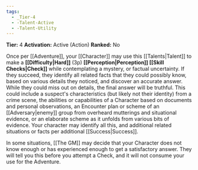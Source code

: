 ```yaml
---
tags:
  - _Tier-4
  - -Talent-Active
  - -Talent-Utility
---
```

**Tier:** 4
**Activation:** Active (Action)
**Ranked:** No

Once per [[Adventure]], your [[Character]] may use this [[Talents|Talent]] to make a **[[Difficulty|Hard]]** (3p) **[[Perception|Perception]] [[Skill Checks|Check]]** while contemplating a mystery, or factual uncertainty. If they succeed, they identify all related facts that they could possibly know, based on various details they noticed, and discover an accurate answer. While they could miss out on details, the final answer will be truthful. This could include a suspect's characteristics (but likely not their identity) from a crime scene, the abilities or capabilities of a Character based on documents and personal observations, an Encounter plan or scheme of an [[Adversary|enemy]] group from overheard mutterings and situational evidence, or an elaborate scheme as it unfolds from various bits of evidence. Your character may identify all this, and additional related situations or facts per additional [[Success|Success]].

In some situations, [[The GM]] may decide that your Character does not know enough or has experienced enough to get a satisfactory answer. They will tell you this before you attempt a Check, and it will not consume your use for the Adventure.
